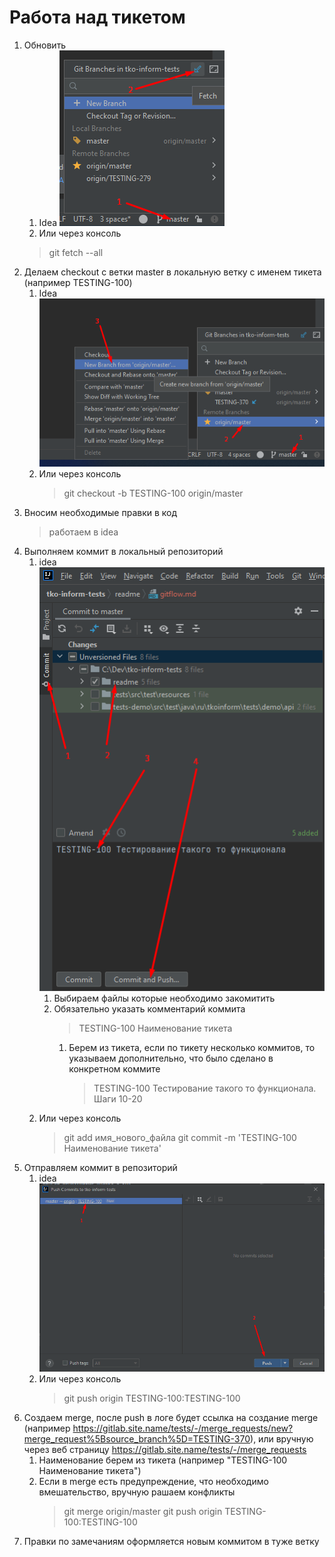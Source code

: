 # Работа над тикетом

1. Обновить 
   1. Idea ![gitflow1.png](./img/gitflow1.png)
   2. Или через консоль
   > git fetch --all
2. Делаем checkout c ветки master в локальную ветку с именем тикета (например TESTING-100)
   1. Idea ![gitflow2.png](./img/gitflow2.png)
   2. Или через консоль
      > git checkout -b TESTING-100 origin/master
3. Вносим необходимые правки в код
   > работаем в idea
4. Выполняем коммит в локальный репозиторий
   1. idea ![gitflow4.png](./img/gitflow4.png) 
      1. Выбираем файлы которые необходимо закомитить
      2. Обязательно указать комментарий коммита 
         > TESTING-100 Наименование тикета
         1. Берем из тикета, если по тикету несколько коммитов, то указываем дополнительно, что было сделано в конкретном коммите
            > TESTING-100 Тестирование такого то функционала. Шаги 10-20<br>
   2. Или через консоль
      > git add имя_нового_файла
      > git commit -m 'TESTING-100 Наименование тикета'
5. Отправляем коммит в репозиторий
   1. idea ![gitflow5.png](./img/gitflow5.png)
   2. Или через консоль
      > git push origin TESTING-100:TESTING-100
6. Создаем merge, после push в логе будет ссылка на создание merge (например https://gitlab.site.name/tests/-/merge_requests/new?merge_request%5Bsource_branch%5D=TESTING-370), или вручную через веб страницу https://gitlab.site.name/tests/-/merge_requests
   1. Наименование берем из тикета (например "TESTING-100 Наименование тикета")
   2. Если в merge есть предупреждение, что необходимо вмешательство, вручную рашаем конфликты
      > git merge origin/master
      > git push origin TESTING-100:TESTING-100
7. Правки по замечаниям оформляется новым коммитом в туже ветку 